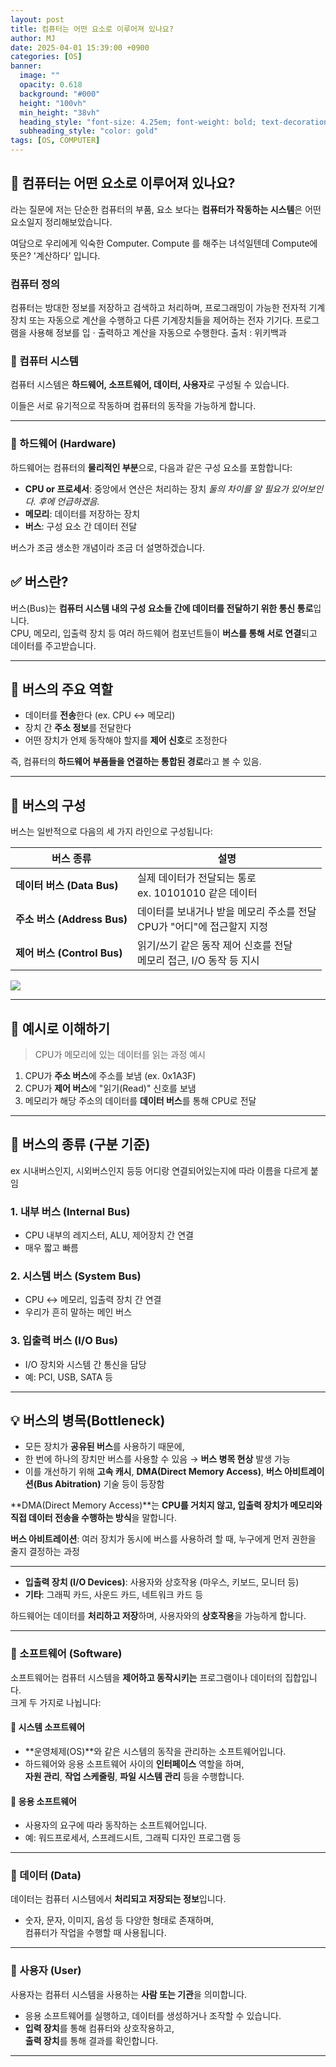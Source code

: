 ```yaml
---
layout: post
title: 컴퓨터는 어떤 요소로 이루어져 있나요?
author: MJ
date: 2025-04-01 15:39:00 +0900 
categories: [OS]
banner:
  image: ""
  opacity: 0.618
  background: "#000"
  height: "100vh"
  min_height: "38vh"
  heading_style: "font-size: 4.25em; font-weight: bold; text-decoration: underline"
  subheading_style: "color: gold"
tags: [OS, COMPUTER]
---
```



## 📌 컴퓨터는 어떤 요소로 이루어져 있나요?


라는 질문에 저는 단순한 컴퓨터의 부품, 요소 보다는 **컴퓨터가 작동하는 시스템**은 어떤 요소일지 정리해보았습니다.

여담으로 우리에게 익숙한 Computer.
Compute 를 해주는 녀석일텐데 Compute에 뜻은?
'계산하다' 입니다.

### 컴퓨터 정의
컴퓨터는 방대한 정보를 저장하고 검색하고 처리하며, 프로그래밍이 가능한 전자적 기계 장치 또는 자동으로 계산을 수행하고 다른 기계장치들을 제어하는 전자 기기다. 프로그램을 사용해 정보를 입 · 출력하고 계산을 자동으로 수행한다.
 출처 : 위키백과


### 🔹 컴퓨터 시스템

컴퓨터 시스템은 **하드웨어, 소프트웨어, 데이터, 사용자**로 구성될 수 있습니다.

이들은 서로 유기적으로 작동하며 컴퓨터의 동작을 가능하게 합니다.

---

### 🔹 하드웨어 (Hardware)

하드웨어는 컴퓨터의 **물리적인 부분**으로, 다음과 같은 구성 요소를 포함합니다:


- **CPU or 프로세서**: 중앙에서 연산은 처리하는 장치
_둘의 차이를 알 필요가 있어보인다. 후에 언급하겠음._
- **메모리**: 데이터를 저장하는 장치
- **버스**: 구성 요소 간 데이터 전달


버스가 조금 생소한 개념이라 조금 더 설명하겠습니다.

## ✅ 버스란?

버스(Bus)는 **컴퓨터 시스템 내의 구성 요소들 간에 데이터를 전달하기 위한 통신 통로**입니다.  
CPU, 메모리, 입출력 장치 등 여러 하드웨어 컴포넌트들이 **버스를 통해 서로 연결**되고 데이터를 주고받습니다.

---

## 🧱 버스의 주요 역할

- 데이터를 **전송**한다 (ex. CPU ↔ 메모리)
- 장치 간 **주소 정보**를 전달한다
- 어떤 장치가 언제 동작해야 할지를 **제어 신호**로 조정한다

즉, 컴퓨터의 **하드웨어 부품들을 연결하는 통합된 경로**라고 볼 수 있음.

---

## 🔧 버스의 구성

버스는 일반적으로 다음의 세 가지 라인으로 구성됩니다:

| 버스 종류 | 설명 |
|-----------|------|
| **데이터 버스 (Data Bus)** | 실제 데이터가 전달되는 통로<br>ex. 10101010 같은 데이터 |
| **주소 버스 (Address Bus)** | 데이터를 보내거나 받을 메모리 주소를 전달<br>CPU가 "어디"에 접근할지 지정 |
| **제어 버스 (Control Bus)** | 읽기/쓰기 같은 동작 제어 신호를 전달<br>메모리 접근, I/O 동작 등 지시 |

![](https://velog.velcdn.com/images/balancelife99/post/7d4375fa-d81b-4693-9f9e-29278d3d1361/image.png)


---


## 🧠 예시로 이해하기

> CPU가 메모리에 있는 데이터를 읽는 과정 예시

1. CPU가 **주소 버스**에 주소를 보냄 (ex. 0x1A3F)
2. CPU가 **제어 버스**에 "읽기(Read)" 신호를 보냄
3. 메모리가 해당 주소의 데이터를 **데이터 버스**를 통해 CPU로 전달

---

## 🧩 버스의 종류 (구분 기준)
ex 시내버스인지, 시외버스인지 등등 어디랑 연결되어있는지에 따라 이름을 다르게 붙임

### 1. **내부 버스 (Internal Bus)**
- CPU 내부의 레지스터, ALU, 제어장치 간 연결
- 매우 짧고 빠름

### 2. **시스템 버스 (System Bus)**
- CPU ↔ 메모리, 입출력 장치 간 연결
- 우리가 흔히 말하는 메인 버스

### 3. **입출력 버스 (I/O Bus)**
- I/O 장치와 시스템 간 통신을 담당
- 예: PCI, USB, SATA 등

---
## 💡 버스의 병목(Bottleneck)

- 모든 장치가 **공유된 버스**를 사용하기 때문에,
- 한 번에 하나의 장치만 버스를 사용할 수 있음 → **버스 병목 현상** 발생 가능
- 이를 개선하기 위해 **고속 캐시**, **DMA(Direct Memory Access)**, **버스 아비트레이션(Bus Abitration)** 기술 등이 등장함

**DMA(Direct Memory Access)**는 **CPU를 거치지 않고, 입출력 장치가 메모리와 직접 데이터 전송을 수행하는 방식**을 말합니다.

**버스 아비트레이션**: 여러 장치가 동시에 버스를 사용하려 할 때, 누구에게 먼저 권한을 줄지 결정하는 과정

---





- **입출력 장치 (I/O Devices)**: 사용자와 상호작용 (마우스, 키보드, 모니터 등)
- **기타**: 그래픽 카드, 사운드 카드, 네트워크 카드 등

하드웨어는 데이터를 **처리하고 저장**하며, 사용자와의 **상호작용**을 가능하게 합니다.

---

### 🔹 소프트웨어 (Software)

소프트웨어는 컴퓨터 시스템을 **제어하고 동작시키는** 프로그램이나 데이터의 집합입니다.  
크게 두 가지로 나뉩니다:

#### 🧩 시스템 소프트웨어
- **운영체제(OS)**와 같은 시스템의 동작을 관리하는 소프트웨어입니다.
- 하드웨어와 응용 소프트웨어 사이의 **인터페이스** 역할을 하며,  
  **자원 관리**, **작업 스케줄링**, **파일 시스템 관리** 등을 수행합니다.

#### 🧩 응용 소프트웨어
- 사용자의 요구에 따라 동작하는 소프트웨어입니다.
- 예: 워드프로세서, 스프레드시트, 그래픽 디자인 프로그램 등

---

### 🔹 데이터 (Data)

데이터는 컴퓨터 시스템에서 **처리되고 저장되는 정보**입니다.  
- 숫자, 문자, 이미지, 음성 등 다양한 형태로 존재하며,  
  컴퓨터가 작업을 수행할 때 사용됩니다.

---

### 🔹 사용자 (User)

사용자는 컴퓨터 시스템을 사용하는 **사람 또는 기관**을 의미합니다.  
- 응용 소프트웨어를 실행하고, 데이터를 생성하거나 조작할 수 있습니다.  
- **입력 장치**를 통해 컴퓨터와 상호작용하고,  
  **출력 장치**를 통해 결과를 확인합니다.

---


